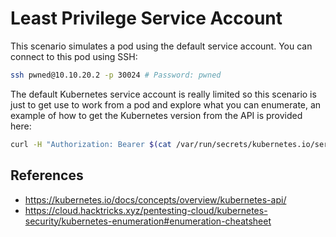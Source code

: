 # Least Privilege Service Account

This scenario simulates a pod using the default service account. You can connect to this pod using SSH:
```bash
ssh pwned@10.10.20.2 -p 30024 # Password: pwned
```

The default Kubernetes service account is really limited so this scenario is just to get use to work from a pod and explore what you can enumerate, an example of how to get the Kubernetes version from the API is provided here:
```bash
curl -H "Authorization: Bearer $(cat /var/run/secrets/kubernetes.io/serviceaccount/token)" -k https://10.10.20.2:6443/version
```

## References

- https://kubernetes.io/docs/concepts/overview/kubernetes-api/
- https://cloud.hacktricks.xyz/pentesting-cloud/kubernetes-security/kubernetes-enumeration#enumeration-cheatsheet
